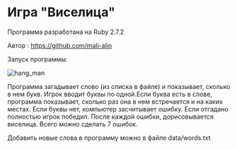# Игра "Виселица" #

Программа разработана на Ruby 2.7.2

Автор : https://github.com/mali-alin

Запуск программы: 

![hang_man](https://user-images.githubusercontent.com/79279989/108635819-8af08d80-7492-11eb-8835-8683b2fc6f9f.png)

Программа загадывает слово (из списка в файле) и показывает, сколько в нем букв. Игрок вводит буквы по одной.Если буква есть в слове, программа показывает, сколько раз она в нем встречается и на каких местах. Если буквы нет, компьютер засчитывает ошибку. Если отгадано полностью игрок победил. После каждой ошибки, дорисовывается виселица. Всего можно сделать 7 ошибок.

Добавить новые слова в программу можно в файле data/words.txt
